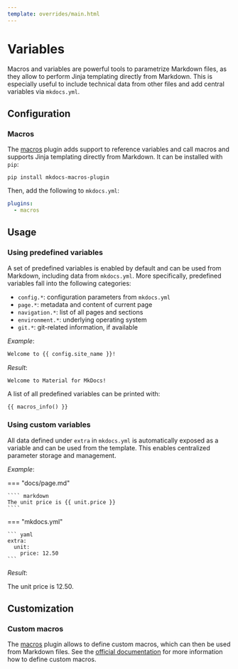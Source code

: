 ```yaml
---
template: overrides/main.html
---
```


# Variables

Macros and variables are powerful tools to parametrize Markdown files, as they 
allow to perform Jinja templating directly from Markdown. This is especially 
useful to include technical data from other files and add central variables via 
`mkdocs.yml`.

## Configuration

### Macros

The [macros][1] plugin adds support to reference variables and call macros and 
supports Jinja templating directly from Markdown. It can be installed with
`pip`:

```
pip install mkdocs-macros-plugin
```

Then, add the following to `mkdocs.yml`:

``` yaml
plugins:
  - macros
```

  [1]: https://github.com/fralau/mkdocs_macros_plugin

## Usage

### Using predefined variables

A set of predefined variables is enabled by default and can be used from 
Markdown, including data from `mkdocs.yml`. More specifically, predefined 
variables fall into the following categories:

- `config.*`: configuration parameters from `mkdocs.yml`
- `page.*`: metadata and content of current page
- `navigation.*`: list of all pages and sections
- `environment.*`: underlying operating system
- `git.*`: git-related information, if available

_Example_:

``` markdown
Welcome to {{ config.site_name }}!
```

_Result_:

``` markdown
Welcome to Material for MkDocs!
```

A list of all predefined variables can be printed with:

```
{{ macros_info() }}
```

### Using custom variables

All data defined under `extra` in `mkdocs.yml` is automatically exposed as a
variable and can be used from the template. This enables centralized parameter
storage and management.

_Example_:

=== "docs/page.md"

    ```` markdown
    The unit price is {{ unit.price }}
    ````

=== "mkdocs.yml"

    ``` yaml
    extra:
      unit:
        price: 12.50
    ```

_Result_:

The unit price is 12.50.

## Customization

### Custom macros

The [macros][1] plugin allows to define custom macros, which can then be used
from Markdown files. See the [official documentation][2] for more information
how to define custom macros.

  [2]: https://mkdocs-macros-plugin.readthedocs.io/en/latest/python/
